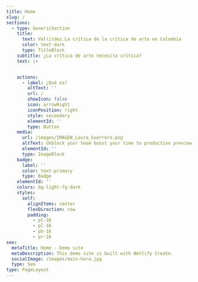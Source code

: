 ```yaml
---
title: Home
slug: /
sections:
  - type: GenericSection
    title:
      text: Val(i)dez.La crítica de la crítica de arte en Colombia
      color: text-dark
      type: TitleBlock
    subtitle: ¿La crítica de arte necesita crítica?
    text: |+


    actions:
      - label: ¿Qué es?
        altText: ''
        url: /
        showIcon: false
        icon: arrowRight
        iconPosition: right
        style: secondary
        elementId: ''
        type: Button
    media:
      url: /images/IMAGEN_Laura_Guerrero.png
      altText: Unblock your team boost your time to production preview
      elementId: ''
      type: ImageBlock
    badge:
      label: ''
      color: text-primary
      type: Badge
    elementId: ''
    colors: bg-light-fg-dark
    styles:
      self:
        alignItems: center
        flexDirection: row
        padding:
          - pt-16
          - pl-16
          - pb-16
          - pr-16
seo:
  metaTitle: Home - Demo site
  metaDescription: This demo site is built with Netlify Create.
  socialImage: /images/main-hero.jpg
  type: Seo
type: PageLayout
---
```

